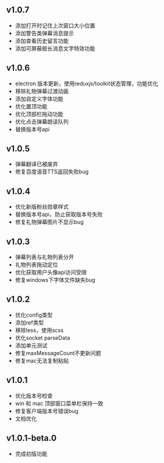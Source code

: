 ## v1.0.7

- 添加打开时记住上次窗口大小位置
- 添加警告类弹幕消息提示
- 添加查看历史留言功能
- 添加可屏蔽舰长消息文字特效功能

## v1.0.6

- electron 版本更新，使用reduxjs/toolkit状态管理，功能优化
- 移除礼物弹幕过渡动画
- 添加自定义字体功能
- 优化置顶功能
- 优化顶部栏拖动功能
- 优化点击弹幕朗读队列
- 替换版本号api

## v1.0.5

- 弹幕翻译已被废弃
- 修复百度语音TTS返回失败bug

## v1.0.4

- 优化新版粉丝勋章样式
- 替换版本号api，防止获取版本号失败
- 修复礼物弹幕图片不显示bug

## v1.0.3

- 弹幕列表与礼物列表分开
- 礼物列表拖动定位
- 优化获取用户头像api访问受限
- 修复windows下字体文件缺失bug

## v1.0.2

- 优化config类型
- 添加ref类型
- 移除less，使用scss
- 优化socket parseData
- 添加单元测试
- 修复maxMessageCount不更新问题
- 修复mac无法复制粘贴

## v1.0.1

- 优化版本号检查
- win 和 mac 顶部窗口菜单栏保持一致
- 修复客户端版本号错误bug
- 文档优化

## v1.0.1-beta.0

- 完成初版功能

